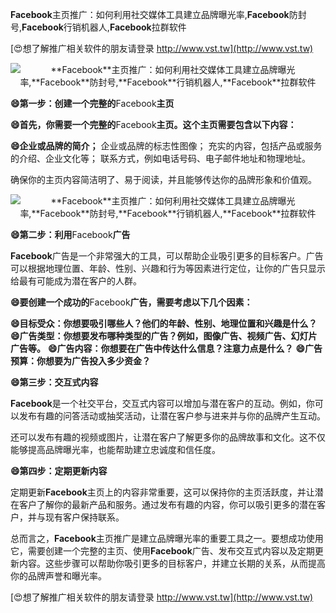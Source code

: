 **Facebook**主页推广：如何利用社交媒体工具建立品牌曝光率,**Facebook**防封号,**Facebook**行销机器人,**Facebook**拉群软件

[😍想了解推广相关软件的朋友请登录 http://www.vst.tw](http://www.vst.tw)

 <center><img src="https://vst.tw/MP4/tuiguang/png/8.png" alt="**Facebook**主页推广：如何利用社交媒体工具建立品牌曝光率,**Facebook**防封号,**Facebook**行销机器人,**Facebook**拉群软件"></center>

**😄第一步：创建一个完整的**Facebook**主页**

**😄首先，你需要一个完整的**Facebook**主页。这个主页需要包含以下内容：**

**😄企业或品牌的简介；**
企业或品牌的标志性图像；
充实的内容，包括产品或服务的介绍、企业文化等；
联系方式，例如电话号码、电子邮件地址和物理地址。

确保你的主页内容简洁明了、易于阅读，并且能够传达你的品牌形象和价值观。

 <center><img src="https://vst.tw/MP4/tuiguang/png/2.png" alt="**Facebook**主页推广：如何利用社交媒体工具建立品牌曝光率,**Facebook**防封号,**Facebook**行销机器人,**Facebook**拉群软件"></center>

**😄第二步：利用**Facebook**广告**

**Facebook**广告是一个非常强大的工具，可以帮助企业吸引更多的目标客户。广告可以根据地理位置、年龄、性别、兴趣和行为等因素进行定位，让你的广告只显示给最有可能成为潜在客户的人群。

**😄要创建一个成功的**Facebook**广告，需要考虑以下几个因素：**

**😄目标受众：你想要吸引哪些人？他们的年龄、性别、地理位置和兴趣是什么？**
**😄广告类型：你想要发布哪种类型的广告？例如，图像广告、视频广告、幻灯片广告等。**
**😄广告内容：你想要在广告中传达什么信息？注意力点是什么？**
**😄广告预算：你想要为广告投入多少资金？**

**😄第三步：交互式内容**

**Facebook**是一个社交平台，交互式内容可以增加与潜在客户的互动。例如，你可以发布有趣的问答活动或抽奖活动，让潜在客户参与进来并与你的品牌产生互动。

还可以发布有趣的视频或图片，让潜在客户了解更多你的品牌故事和文化。这不仅能够提高品牌曝光率，也能帮助建立忠诚度和信任度。

**😄第四步：定期更新内容**

定期更新**Facebook**主页上的内容非常重要，这可以保持你的主页活跃度，并让潜在客户了解你的最新产品和服务。通过发布有趣的内容，你可以吸引更多的潜在客户，并与现有客户保持联系。

总而言之，**Facebook**主页推广是建立品牌曝光率的重要工具之一。要想成功使用它，需要创建一个完整的主页、使用**Facebook**广告、发布交互式内容以及定期更新内容。这些步骤可以帮助你吸引更多的目标客户，并建立长期的关系，从而提高你的品牌声誉和曝光率。

[😍想了解推广相关软件的朋友请登录 http://www.vst.tw](http://www.vst.tw)



